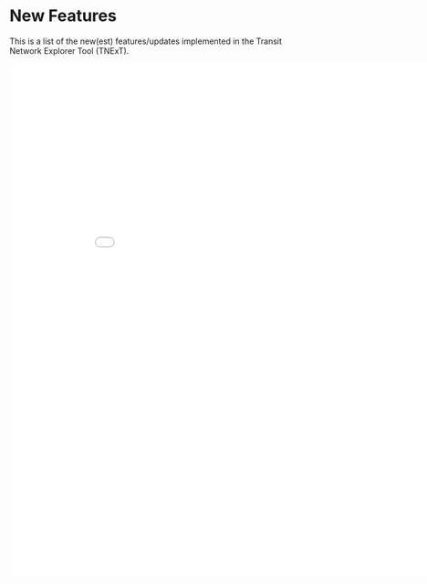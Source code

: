 New Features
=========

This is a list of the new(est) features/updates implemented in the Transit Network Explorer Tool (TNExT).


<iframe src="rssreader.html" width="900" height="900" frameborder="0" scrolling="no"  style="margin:0 auto;display:block;"></iframe>